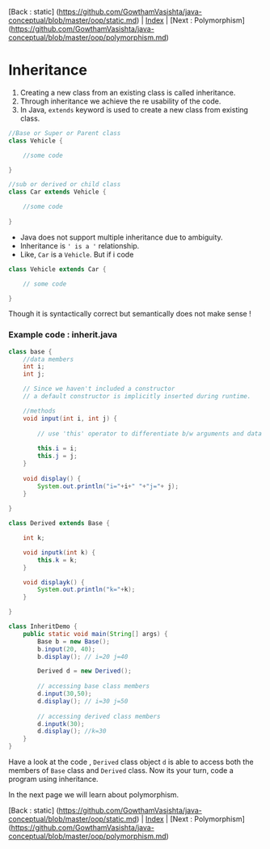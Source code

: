 [Back : static] (https://github.com/GowthamVasishta/java-conceptual/blob/master/oop/static.md) | [Index](https://github.com/GowthamVasishta/java-conceptual/tree/master/oop) | [Next : Polymorphism] (https://github.com/GowthamVasishta/java-conceptual/blob/master/oop/polymorphism.md)

# Inheritance

 1. Creating a new class from an existing class is called inheritance.
 2. Through inheritance we achieve the re usability of the code.
 3. In Java, `extends` keyword is used to create a new class from existing class.

```java
//Base or Super or Parent class
class Vehicle {

	//some code

}

//sub or derived or child class
class Car extends Vehicle {

	//some code
	
}

```
 - Java does not support multiple inheritance due to ambiguity.
 -  Inheritance is `' is a '`  relationship.
 - Like, `Car` is a `Vehicle`. But if i code

```java
class Vehicle extends Car {

	// some code

}
```

Though it is syntactically correct but semantically does not make sense !

### Example code : inherit.java

```java
class base {
	//data members
	int i;
	int j;

	// Since we haven't included a constructor
	// a default constructor is implicitly inserted during runtime.

	//methods
	void input(int i, int j) {
	
		// use 'this' operator to differentiate b/w arguments and data members
		
		this.i = i;
		this.j = j;
	}
	
	void display() {
		System.out.println("i="+i+" "+"j="+ j);
	}
	
}

class Derived extends Base {

	int k;

	void inputk(int k) {
		this.k = k;
	}

	void displayk() {
		System.out.println("k="+k);
	}

}

class InheritDemo {
	public static void main(String[] args) {
		Base b = new Base();
		b.input(20, 40);
		b.display(); // i=20 j=40

		Derived d = new Derived();
		
		// accessing base class members
		d.input(30,50); 
		d.display(); // i=30 j=50
		
		// accessing derived class members
		d.inputk(30);
		d.display(); //k=30
	}
}

```

Have a look at the code , `Derived` class object `d` is able to access both the members of `Base` class and `Derived` class. Now its your turn, code a program using inheritance.

In the next page we will learn about polymorphism. 

[Back : static] (https://github.com/GowthamVasishta/java-conceptual/blob/master/oop/static.md) | [Index](https://github.com/GowthamVasishta/java-conceptual/tree/master/oop) | [Next : Polymorphism] (https://github.com/GowthamVasishta/java-conceptual/blob/master/oop/polymorphism.md)
